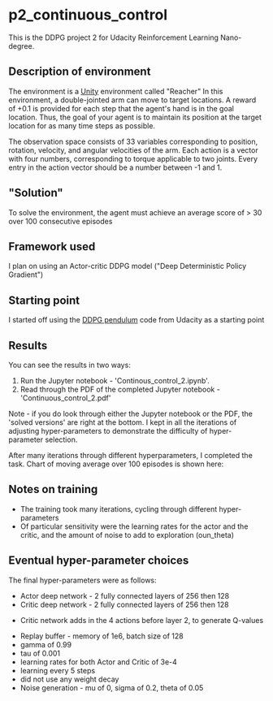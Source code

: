 # p2_continuous_control
This is the DDPG project 2 for Udacity Reinforcement Learning Nano-degree.

## Description of environment
The environment is a [Unity]('https://github.com/Unity-Technologies/ml-agents/blob/main/docs/Learning-Environment-Examples.md#reacher') environment called "Reacher"
In this environment, a double-jointed arm can move to target locations. A reward of +0.1 is provided for each step that the agent's hand is in the goal location. Thus, the goal of your agent is to maintain its position at the target location for as many time steps as possible.

The observation space consists of 33 variables corresponding to position, rotation, velocity, and angular velocities of the arm. Each action is a vector with four numbers, corresponding to torque applicable to two joints. Every entry in the action vector should be a number between -1 and 1.

## "Solution"
To solve the environment, the agent must achieve an average score of > 30 over 100 consecutive episodes

## Framework used
I plan on using an Actor-critic DDPG model ("Deep Deterministic Policy Gradient")

## Starting point
I started off using the [DDPG pendulum]('https://github.com/udacity/deep-reinforcement-learning/tree/master/ddpg-pendulum') code from Udacity as a starting point

## Results
You can see the results in two ways:
1. Run the Jupyter notebook - 'Continous_control_2.ipynb'.
1. Read through the PDF of the completed Jupyter notebook - 'Continuous_control_2.pdf'


Note - if you do look through either the Jupyter notebook or the PDF, the 'solved versions' 
are right at the bottom. I kept in all the iterations of adjusting hyper-parameters 
to demonstrate the difficulty of hyper-parameter selection.


After many iterations through different hyperparameters, I completed the task.
Chart of moving average over 100 episodes is shown here:
[]("solved.jpg" "Training results")

## Notes on training
* The training took many iterations, cycling through different hyper-parameters
* Of particular sensitivity were the learning rates for the actor and the critic, and the amount of noise to add to exploration (oun_theta)

## Eventual hyper-parameter choices
The final hyper-parameters were as follows:
* Actor deep network - 2 fully connected layers of 256 then 128  
* Critic deep network - 2 fully connected layers of 256 then 128 
 - Critic network adds in the 4 actions before layer 2, to generate Q-values
* Replay buffer - memory of 1e6, batch size of 128
* gamma of 0.99
* tau of 0.001
* learning rates for both Actor and Critic of 3e-4
* learning every 5 steps
* did not use any weight decay
* Noise generation - mu of 0, sigma of 0.2, theta of 0.05





